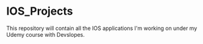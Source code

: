 # IOS_Projects
This repository will contain all the IOS applications I'm working on under my Udemy course with Devslopes.
